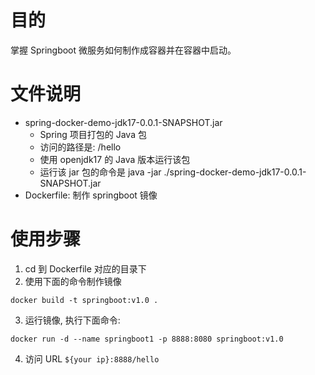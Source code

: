 # 目的

掌握 Springboot 微服务如何制作成容器并在容器中启动。

# 文件说明

- spring-docker-demo-jdk17-0.0.1-SNAPSHOT.jar
    - Spring 项目打包的 Java 包
    - 访问的路径是: /hello
    - 使用 openjdk17 的 Java 版本运行该包
    - 运行该 jar 包的命令是 java -jar ./spring-docker-demo-jdk17-0.0.1-SNAPSHOT.jar
- Dockerfile: 制作 springboot 镜像

# 使用步骤

1. cd 到 Dockerfile 对应的目录下
2. 使用下面的命令制作镜像
```shell
docker build -t springboot:v1.0 .
```
3. 运行镜像, 执行下面命令: 
```shell
docker run -d --name springboot1 -p 8888:8080 springboot:v1.0
```
4. 访问 URL `${your ip}:8888/hello`